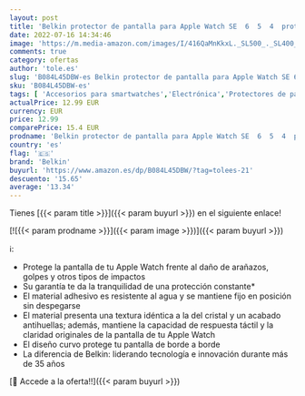 ```yaml
---
layout: post
title: 'Belkin protector de pantalla para Apple Watch SE  6  5  4  protector de borde a borde para Apple Watch de 40 mm '
date: 2022-07-16 14:34:46
image: 'https://m.media-amazon.com/images/I/416QaMnKkxL._SL500_._SL400_.jpg'
comments: true
category: ofertas
author: 'tole.es'
slug: 'B084L45DBW-es Belkin protector de pantalla para Apple Watch SE 6 5 4...'
sku: 'B084L45DBW-es'
tags: [ 'Accesorios para smartwatches','Electrónica','Protectores de pantalla y láminas para smartwatches','Tecnología para vestir','apple','belkin','🇪🇸', ]
actualPrice: 12.99 EUR
currency: EUR
price: 12.99
comparePrice: 15.4 EUR
prodname: 'Belkin protector de pantalla para Apple Watch SE  6  5  4  protector de borde a borde para Apple Watch de 40 mm '
country: 'es'
flag: '🇪🇸'
brand: 'Belkin'
buyurl: 'https://www.amazon.es/dp/B084L45DBW/?tag=tolees-21'
descuento: '15.65'
average: '13.34'
---
```


Tienes [{{< param title >}}]({{< param buyurl >}}) en el siguiente enlace!

[![{{< param prodname >}}]({{< param image >}})]({{< param buyurl >}})

ℹ️:

- Protege la pantalla de tu Apple Watch frente al daño de arañazos, golpes y otros tipos de impactos
- Su garantía te da la tranquilidad de una protección constante*
- El material adhesivo es resistente al agua y se mantiene fijo en posición sin despegarse
- El material presenta una textura idéntica a la del cristal y un acabado antihuellas; además, mantiene la capacidad de respuesta táctil y la claridad originales de la pantalla de tu Apple Watch
- El diseño curvo protege tu pantalla de borde a borde
- La diferencia de Belkin: liderando tecnología e innovación durante más de 35 años

[🛒 Accede a la oferta!!]({{< param buyurl >}})
